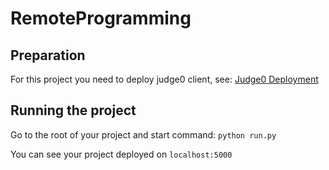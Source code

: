 # RemoteProgramming



## Preparation

For this project you need to deploy judge0 client, see: [Judge0 Deployment](https://github.com/judge0/judge0/blob/master/CHANGELOG.md#deployment-procedure)

## Running the project

Go to the root of your project and start command: ``` python run.py ```

You can see your project deployed on ```localhost:5000```

